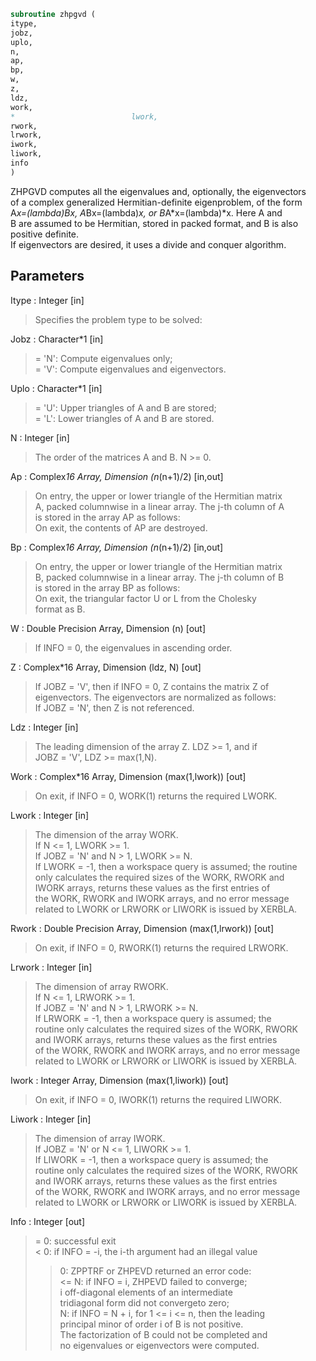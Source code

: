 ```fortran  
subroutine zhpgvd (  
itype,  
jobz,  
uplo,  
n,  
ap,  
bp,  
w,  
z,  
ldz,  
work,  
*                          lwork,  
rwork,  
lrwork,  
iwork,  
liwork,  
info  
)  
```  
  
ZHPGVD computes all the eigenvalues and, optionally, the eigenvectors  
of a complex generalized Hermitian-definite eigenproblem, of the form  
A*x=(lambda)*B*x,  A*Bx=(lambda)*x,  or B*A*x=(lambda)*x.  Here A and  
B are assumed to be Hermitian, stored in packed format, and B is also  
positive definite.  
If eigenvectors are desired, it uses a divide and conquer algorithm.  
  
  
## Parameters  
Itype : Integer [in]  
> Specifies the problem type to be solved:  
  
Jobz : Character*1 [in]  
> = 'N':  Compute eigenvalues only;  
> = 'V':  Compute eigenvalues and eigenvectors.  
  
Uplo : Character*1 [in]  
> = 'U':  Upper triangles of A and B are stored;  
> = 'L':  Lower triangles of A and B are stored.  
  
N : Integer [in]  
> The order of the matrices A and B.  N >= 0.  
  
Ap : Complex*16 Array, Dimension (n*(n+1)/2) [in,out]  
> On entry, the upper or lower triangle of the Hermitian matrix  
> A, packed columnwise in a linear array.  The j-th column of A  
> is stored in the array AP as follows:  
> On exit, the contents of AP are destroyed.  
  
Bp : Complex*16 Array, Dimension (n*(n+1)/2) [in,out]  
> On entry, the upper or lower triangle of the Hermitian matrix  
> B, packed columnwise in a linear array.  The j-th column of B  
> is stored in the array BP as follows:  
> On exit, the triangular factor U or L from the Cholesky  
> format as B.  
  
W : Double Precision Array, Dimension (n) [out]  
> If INFO = 0, the eigenvalues in ascending order.  
  
Z : Complex*16 Array, Dimension (ldz, N) [out]  
> If JOBZ = 'V', then if INFO = 0, Z contains the matrix Z of  
> eigenvectors.  The eigenvectors are normalized as follows:  
> If JOBZ = 'N', then Z is not referenced.  
  
Ldz : Integer [in]  
> The leading dimension of the array Z.  LDZ >= 1, and if  
> JOBZ = 'V', LDZ >= max(1,N).  
  
Work : Complex*16 Array, Dimension (max(1,lwork)) [out]  
> On exit, if INFO = 0, WORK(1) returns the required LWORK.  
  
Lwork : Integer [in]  
> The dimension of the array WORK.  
> If N <= 1,               LWORK >= 1.  
> If JOBZ = 'N' and N > 1, LWORK >= N.  
> If LWORK = -1, then a workspace query is assumed; the routine  
> only calculates the required sizes of the WORK, RWORK and  
> IWORK arrays, returns these values as the first entries of  
> the WORK, RWORK and IWORK arrays, and no error message  
> related to LWORK or LRWORK or LIWORK is issued by XERBLA.  
  
Rwork : Double Precision Array, Dimension (max(1,lrwork)) [out]  
> On exit, if INFO = 0, RWORK(1) returns the required LRWORK.  
  
Lrwork : Integer [in]  
> The dimension of array RWORK.  
> If N <= 1,               LRWORK >= 1.  
> If JOBZ = 'N' and N > 1, LRWORK >= N.  
> If LRWORK = -1, then a workspace query is assumed; the  
> routine only calculates the required sizes of the WORK, RWORK  
> and IWORK arrays, returns these values as the first entries  
> of the WORK, RWORK and IWORK arrays, and no error message  
> related to LWORK or LRWORK or LIWORK is issued by XERBLA.  
  
Iwork : Integer Array, Dimension (max(1,liwork)) [out]  
> On exit, if INFO = 0, IWORK(1) returns the required LIWORK.  
  
Liwork : Integer [in]  
> The dimension of array IWORK.  
> If JOBZ  = 'N' or N <= 1, LIWORK >= 1.  
> If LIWORK = -1, then a workspace query is assumed; the  
> routine only calculates the required sizes of the WORK, RWORK  
> and IWORK arrays, returns these values as the first entries  
> of the WORK, RWORK and IWORK arrays, and no error message  
> related to LWORK or LRWORK or LIWORK is issued by XERBLA.  
  
Info : Integer [out]  
> = 0:  successful exit  
> < 0:  if INFO = -i, the i-th argument had an illegal value  
> > 0:  ZPPTRF or ZHPEVD returned an error code:  
> <= N:  if INFO = i, ZHPEVD failed to converge;  
> i off-diagonal elements of an intermediate  
> tridiagonal form did not convergeto zero;  
> > N:   if INFO = N + i, for 1 <= i <= n, then the leading  
> principal minor of order i of B is not positive.  
> The factorization of B could not be completed and  
> no eigenvalues or eigenvectors were computed.  
  
